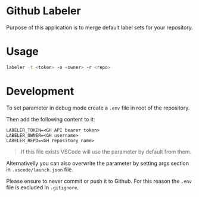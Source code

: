 # Github Labeler

Purpose of this application is to merge default label sets for your repository.

# Usage

```sh
labeler -t <token> -o <owner> -r <repo>
```

# Development

To set parameter in debug mode create a `.env` file in root of the repository.

Then add the following content to it:

```
LABELER_TOKEN=<GH API bearer token>
LABELER_OWNER=<GH username>
LABELER_REPO=<GH repository name>
```

> If this file exists VSCode will use the parameter by default from them.

Alternativelly you can also overwrite the parameter by setting args section in `.vscode/launch.json` file.

Please ensure to never commit or push it to Github.
For this reason the `.env` file is excluded in `.gitignore`.
